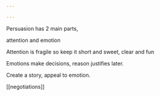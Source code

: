 ```yaml
---

---
```


Persuasion has 2 main parts,

attention and emotion

Attention is fragile so keep it short and sweet, clear and fun

Emotions make decisions, reason justifies later.

Create a story, appeal to emotion.

[[negotiations]]